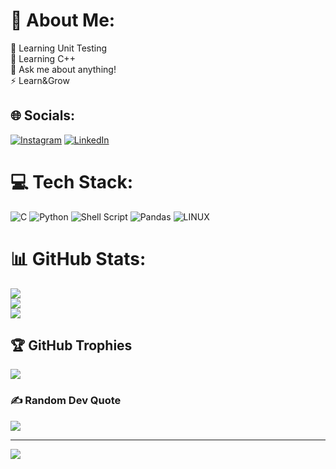 # 💫 About Me:
🔭 Learning Unit Testing<br>🌱 Learning C++<br>💬 Ask me about anything!<br>⚡ Learn&Grow


## 🌐 Socials:
[![Instagram](https://img.shields.io/badge/Instagram-%23E4405F.svg?logo=Instagram&logoColor=white)](https://instagram.com/am_b_r_o) [![LinkedIn](https://img.shields.io/badge/LinkedIn-%230077B5.svg?logo=linkedin&logoColor=white)](https://linkedin.com/in/AmalRoy) 

# 💻 Tech Stack:
![C](https://img.shields.io/badge/c-%2300599C.svg?style=for-the-badge&logo=c&logoColor=white) ![Python](https://img.shields.io/badge/python-3670A0?style=for-the-badge&logo=python&logoColor=ffdd54) ![Shell Script](https://img.shields.io/badge/shell_script-%23121011.svg?style=for-the-badge&logo=gnu-bash&logoColor=white) ![Pandas](https://img.shields.io/badge/pandas-%23150458.svg?style=for-the-badge&logo=pandas&logoColor=white) ![LINUX](https://img.shields.io/badge/Linux-FCC624?style=for-the-badge&logo=linux&logoColor=black)
# 📊 GitHub Stats:
![](https://github-readme-stats.vercel.app/api?username=Amal-T-Roy&theme=dark&hide_border=false&include_all_commits=false&count_private=false)<br/>
![](https://github-readme-streak-stats.herokuapp.com/?user=Amal-T-Roy&theme=dark&hide_border=false)<br/>
![](https://github-readme-stats.vercel.app/api/top-langs/?username=Amal-T-Roy&theme=dark&hide_border=false&include_all_commits=false&count_private=false&layout=compact)

## 🏆 GitHub Trophies
![](https://github-profile-trophy.vercel.app/?username=Amal-T-Roy&theme=radical&no-frame=false&no-bg=true&margin-w=4)

### ✍️ Random Dev Quote
![](https://quotes-github-readme.vercel.app/api?type=horizontal&theme=radical)

---
[![](https://visitcount.itsvg.in/api?id=Amal-T-Roy&icon=0&color=0)](https://visitcount.itsvg.in)

<!-- Proudly created with GPRM ( https://gprm.itsvg.in ) -->
